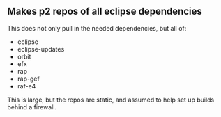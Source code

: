 Makes p2 repos of all eclipse dependencies
--------------------------------------------

This does not only pull in the needed dependencies, but all of:

- eclipse
- eclipse-updates
- orbit
- efx
- rap
- rap-gef
- raf-e4

This is large, but the repos are static, and assumed to help set up builds behind a firewall.
